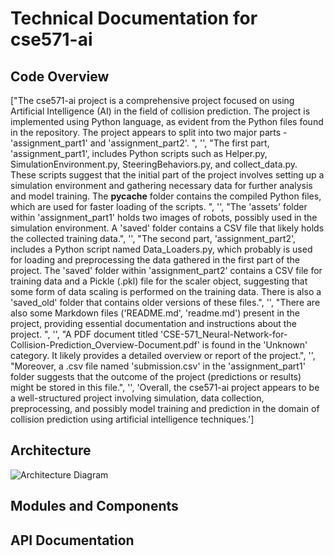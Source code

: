 # Technical Documentation for cse571-ai

## Code Overview

["The cse571-ai project is a comprehensive project focused on using Artificial Intelligence (AI) in the field of collision prediction. The project is implemented using Python language, as evident from the Python files found in the repository. The project appears to split into two major parts - 'assignment_part1' and 'assignment_part2'. ", '', "The first part, 'assignment_part1', includes Python scripts such as Helper.py, SimulationEnvironment.py, SteeringBehaviors.py, and collect_data.py. These scripts suggest that the initial part of the project involves setting up a simulation environment and gathering necessary data for further analysis and model training. The __pycache__ folder contains the compiled Python files, which are used for faster loading of the scripts. ", '', "The 'assets' folder within 'assignment_part1' holds two images of robots, possibly used in the simulation environment. A 'saved' folder contains a CSV file that likely holds the collected training data.", '', "The second part, 'assignment_part2', includes a Python script named Data_Loaders.py, which probably is used for loading and preprocessing the data gathered in the first part of the project. The 'saved' folder within 'assignment_part2' contains a CSV file for training data and a Pickle (.pkl) file for the scaler object, suggesting that some form of data scaling is performed on the training data. There is also a 'saved_old' folder that contains older versions of these files.", '', "There are also some Markdown files ('README.md', 'readme.md') present in the project, providing essential documentation and instructions about the project. ", '', "A PDF document titled 'CSE-571_Neural-Network-for-Collision-Prediction_Overview-Document.pdf' is found in the 'Unknown' category. It likely provides a detailed overview or report of the project.", '', "Moreover, a .csv file named 'submission.csv' in the 'assignment_part1' folder suggests that the outcome of the project (predictions or results) might be stored in this file.", '', 'Overall, the cse571-ai project appears to be a well-structured project involving simulation, data collection, preprocessing, and possibly model training and prediction in the domain of collision prediction using artificial intelligence techniques.']

## Architecture
![Architecture Diagram](architecture.png)

## Modules and Components


## API Documentation
